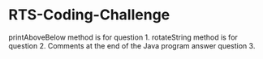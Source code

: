 # RTS-Coding-Challenge

printAboveBelow method is for question 1.
rotateString method is for question 2.
Comments at the end of the Java program answer question 3.
